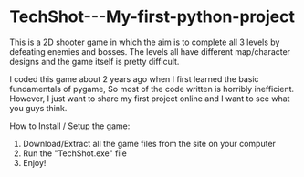 # TechShot---My-first-python-project
This is a 2D shooter game in which the aim is to complete all 3 levels by defeating enemies and bosses. The levels all have different map/character designs and the game itself is pretty difficult.

I coded this game about 2 years ago when I first learned the basic fundamentals of pygame, So most of the code written is horribly inefficient. However, I just want to share my first project online and I want to see what you guys think. 

How to Install / Setup the game:

1. Download/Extract all the game files from the site on your computer
2. Run the "TechShot.exe" file
3. Enjoy!




